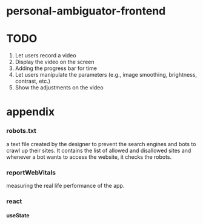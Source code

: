 # personal-ambiguator-frontend

# TODO
1. Let users record a video
2. Display the video on the screen
3. Adding the progress bar for time
4. Let users manipulate the parameters 
   (e.g., image smoothing, brightness, contrast, etc.)
5. Show the adjustments on the video 

# appendix
### robots.txt
a text file created by the designer to prevent the search engines and bots to crawl up their sites. It contains the list of allowed and disallowed sites and whenever a bot wants to access the website, it checks the robots.
### reportWebVitals
measuring the real life performance of the app.
### react
#### useState